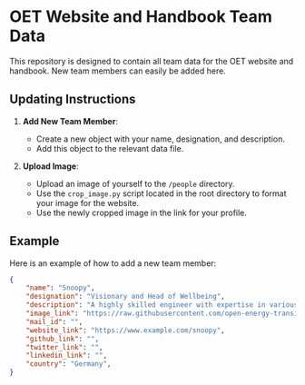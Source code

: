 # OET Website and Handbook Team Data

This repository is designed to contain all team data for the OET website and handbook. New team members can easily be added here.

## Updating Instructions

1. **Add New Team Member**:
    - Create a new object with your name, designation, and description.
    - Add this object to the relevant data file.

2. **Upload Image**:
    - Upload an image of yourself to the `/people` directory.
    - Use the `crop_image.py` script located in the root directory to format your image for the website.
    - Use the newly cropped image in the link for your profile.

## Example

Here is an example of how to add a new team member:

```json
{
    "name": "Snoopy",
    "designation": "Visionary and Head of Wellbeing",
    "description": "A highly skilled engineer with expertise in various programming languages.",
    "image_link": "https://raw.githubusercontent.com/open-energy-transition/oet-data-bank/master/people/marthasnoopy_cropped.jpg",
    "mail_id": "",
    "website_link": "https://www.example.com/snoopy",
    "github_link": "",
    "twitter_link": "",
    "linkedin_link": "",
    "country": "Germany",
}